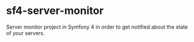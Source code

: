 # sf4-server-monitor
Server monitor project in Symfony 4 in order to get notified about the state of your servers.
